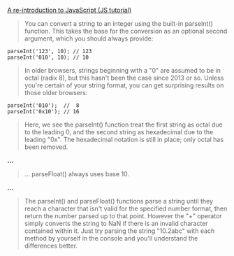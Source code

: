[A re-introduction to JavaScript (JS tutorial)](https://developer.mozilla.org/en-US/docs/Web/JavaScript/A_re-introduction_to_JavaScript)

>You can convert a string to an integer using the built-in parseInt() function. This takes the base for the conversion as an optional second argument, which you should always provide:

```
parseInt('123', 10); // 123
parseInt('010', 10); // 10
```

>In older browsers, strings beginning with a "0" are assumed to be in octal (radix 8), but this hasn't been the case since 2013 or so. Unless you're certain of your string format, you can get surprising results on those older browsers:

```
parseInt('010');  //  8
parseInt('0x10'); // 16
```

>Here, we see the parseInt() function treat the first string as octal due to the leading 0, and the second string as hexadecimal due to the leading "0x". The hexadecimal notation is still in place; only octal has been removed.

**...**

>... parseFloat() always uses base 10.

**...**

>The parseInt() and parseFloat() functions parse a string until they reach a character that isn't valid for the specified number format, then return the number parsed up to that point. However the "+" operator simply converts the string to NaN if there is an invalid character contained within it. Just try parsing the string "10.2abc" with each method by yourself in the console and you'll understand the differences better.
